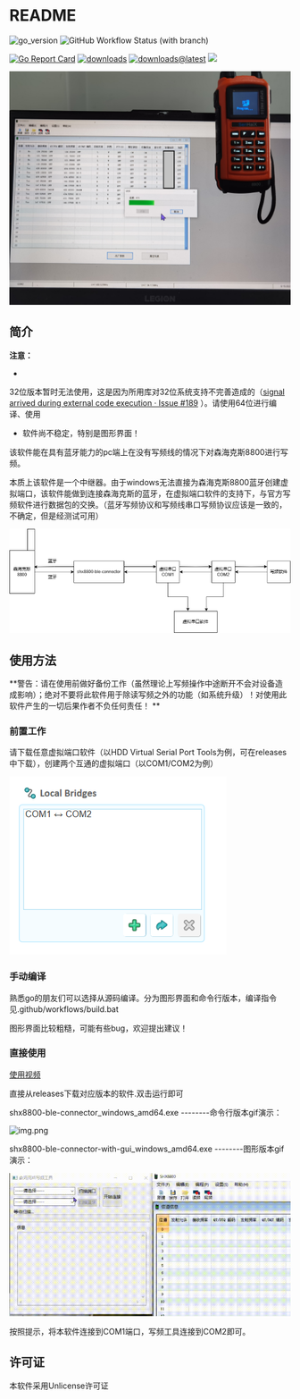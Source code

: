 # README

![go_version](https://img.shields.io/badge/Go-1.20.4-brightgreen?style=for-the-badge)
![GitHub Workflow Status (with branch)](https://img.shields.io/github/actions/workflow/status/SydneyOwl/shx8800-ble-connector/build.yml?style=for-the-badge)

[![Go Report Card](https://goreportcard.com/badge/github.com/sydneyowl/shx8800-ble-connector)](https://goreportcard.com/report/github.com/sydneyowl/shx8800-ble-connector)
[![downloads](https://img.shields.io/github/downloads/SydneyOwl/shx8800-ble-connector/total)](https://github.com/SydneyOwl/shx8800-ble-connector/releases?style=for-the-badge)
[![downloads@latest](https://img.shields.io/github/downloads/SydneyOwl/shx8800-ble-connector/latest/total)](https://github.com/SydneyOwl/shx8800-ble-connector/releases/latest?style=for-the-badge)
![](https://img.shields.io/github/v/tag/sydneyowl/shx8800-ble-connector?label=version&style=flat-square?style=for-the-badge)

![IMG_20230815_083605](./md_assets/readme/IMG_20230815_083605.jpg)

## 简介

**注意：**

+
32位版本暂时无法使用，这是因为所用库对32位系统支持不完善造成的（[signal arrived during external code execution · Issue #189](https://github.com/tinygo-org/bluetooth/issues/189)
）。请使用64位进行编译、使用

+ 软件尚不稳定，特别是图形界面！

该软件能在具有蓝牙能力的pc端上在没有写频线的情况下对森海克斯8800进行写频。

本质上该软件是一个中继器。由于windows无法直接为森海克斯8800蓝牙创建虚拟端口，该软件能做到连接森海克斯的蓝牙，在虚拟端口软件的支持下，与官方写频软件进行数据包的交换。（蓝牙写频协议和写频线串口写频协议应该是一致的，不确定，但是经测试可用）

![struc](./md_assets/readme/struc.png)

## 使用方法

**警告：请在使用前做好备份工作（虽然理论上写频操作中途断开不会对设备造成影响）；绝对不要将此软件用于除读写频之外的功能（如系统升级）！对使用此软件产生的一切后果作者不负任何责任！
**

### 前置工作

请下载任意虚拟端口软件（以HDD Virtual Serial Port Tools为例，可在releases中下载），创建两个互通的虚拟端口（以COM1/COM2为例）

![image-20230815103331778](./md_assets/readme/image-20230815103331778.png)

### 手动编译

熟悉go的朋友们可以选择从源码编译。分为图形界面和命令行版本，编译指令见.github/workflows/build.bat

图形界面比较粗糙，可能有些bug，欢迎提出建议！

### 直接使用

[使用视频](https://www.bilibili.com/video/BV1ou4y1N7kb/)

直接从releases下载对应版本的软件.双击运行即可

shx8800-ble-connector_windows_amd64.exe --------命令行版本gif演示：

![img.png](md_assets/readme/cmd.gif)

shx8800-ble-connector-with-gui_windows_amd64.exe --------图形版本gif演示：

![img.png](md_assets/readme/gui.gif)

按照提示，将本软件连接到COM1端口，写频工具连接到COM2即可。

## 许可证

本软件采用Unlicense许可证
